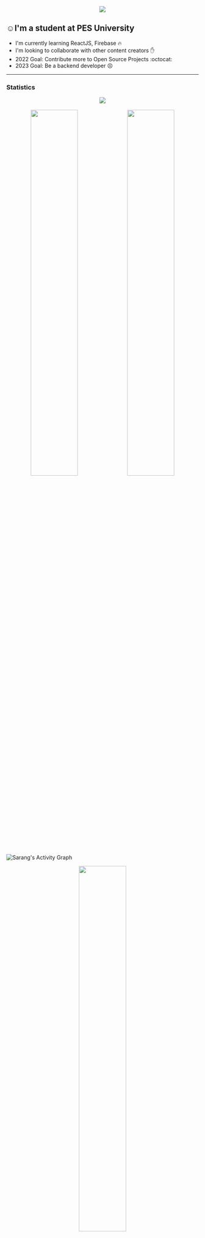 <p align="center">
  <a href="https://github.com/DenverCoder1/readme-typing-svg"><img src="https://readme-typing-svg.herokuapp.com?lines=Hi,+I'm+Sarang.;I+love+open-source.;I+love+learning.;I+love+spreading+knowledge.;&center=true&width=800&height=50"></a>
</p>

## :relaxed:I'm a student at PES University
  - I'm currently learning ReactJS, Firebase :fire:
  - I'm looking to collaborate with other content creators ✋
  - 2022 Goal: Contribute more to Open Source Projects :octocat:
  - 2023 Goal: Be a backend developer :persevere:

---
<!-- Stats -->
### Statistics

<p align="center">
    <img align="center" src="https://github-profile-trophy.vercel.app/?username=SarangKumar&column=7&theme=radical&no-frame=true"/>
    <br>
    <br>
    <img width="49.5%" src="https://github-readme-stats.vercel.app/api?username=SarangKumar&show_icons=true&include_all_commits=true&theme=radical&hide_border=true">
    <img width="49.5%" src="https://github-readme-streak-stats.herokuapp.com/?user=SarangKumar&theme=radical&hide_border=true">		  
</p>

<!-- Graph -->
![Sarang's Activity Graph](https://activity-graph.herokuapp.com/graph?username=torrinworx&custom_title=SarangKumar's%20Contribution%20Graph&theme=radical&bg_color=282828&hide_border=true&line=d1a01f&point=c58545)

<p align="center">
    <img width="49.5%" src="https://github-readme-stats.vercel.app/api/top-langs/?username=SarangKumar&theme=radical&bg_color=282828&hide_border=true&include_all_commits=true&count_private=true&layout=compact">
</p>

---

### Languages and Tools: 
<p>
<img alt="HTML" width="35px" src="https://img.icons8.com/color/48/null/html-5--v1.png"/>
<img alt="CSS" width="35px" src="https://img.icons8.com/color/48/null/css3.png"/>
<img alt="SASS" width="35px" src="https://img.icons8.com/color/48/null/sass.png"/>
<img alt="JS" width="35px" src="https://img.icons8.com/color/48/null/javascript--v1.png"/>
<img alt="node" width="35px" src="https://img.icons8.com/color/48/null/nodejs.png"/>
<img alt="Tailwind" width="35px" src="https://img.icons8.com/color/48/null/tailwind_css.png"/>
<img alt="Bootstrap" width="35px" src="https://img.icons8.com/color/48/null/bootstrap.png"/>
<img alt="React" width="35px" src="https://img.icons8.com/color/48/null/react-native.png"/>
<img alt="MongoDB" width="35px" src="https://img.icons8.com/color/48/null/mongodb.png"/>
<img alt="MySQL" width="35px" src="https://img.icons8.com/color/48/null/mysql-logo.png"/>
<img alt="Express" width="35px" src="https://img.icons8.com/color/48/null/express-js.png"/>
<img alt="C" width="35px" src="https://img.icons8.com/color/48/null/c-programming.png"/>
<img alt="Python" width="35px" src="https://img.icons8.com/color/48/null/python--v1.png"/>  
<img alt="VS Code" width="35px" src="https://img.icons8.com/color/48/null/visual-studio-code-2019.png"/>
</p>

---

### Where to find me
<p>
<img align="left" alt="Sarang Kumar | Instagram" width = "22px"  src="https://cdn-icons-png.flaticon.com/512/2111/2111463.png">
<img align="left" alt="Sarang Kumar | Linkedin" width = "22px" src="https://cdn-icons-png.flaticon.com/512/174/174857.png">
</p>

[instagram]: https://www.instagram.com/sarang_kumar_04/?hl=en
[linkedin]: https://www.linkedin.com/in/sarang-kumar-0a558b221/

<p align="center"> 
<img src="https://komarev.com/ghpvc/?username=SarangKumar&label=Profile%20views&color=0e75b6&style=flat" alt="Sarang" />
</p>
